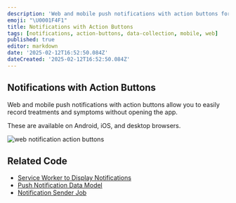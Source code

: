 ```yaml
---
description: 'Web and mobile push notifications with action buttons for recording treatments and symptoms without opening the app, available on Android, iOS, and desktop browsers.'
emoji: "\U0001F4F1"
title: Notifications with Action Buttons
tags: [notifications, action-buttons, data-collection, mobile, web]
published: true
editor: markdown
date: '2025-02-12T16:52:50.084Z'
dateCreated: '2025-02-12T16:52:50.084Z'
---
```

## Notifications with Action Buttons

Web and mobile push notifications with action buttons allow you to easily record treatments and symptoms without opening the app.

These are available on Android, iOS, and desktop browsers.

![web notification action buttons](https://static.crowdsourcingcures.org/dfda/components/data-collection/web-notification-action-buttons.png)

## Related Code

- [Service Worker to Display Notifications](https://github.com/FDA-AI/FDAi/tree/develop/apps/dfda-1/public/app/public/firebase-messaging-sw.js)
- [Push Notification Data Model](https://github.com/FDA-AI/FDAi/tree/develop/apps/dfda-1/app/Slim/Model/Notifications/PushNotificationData.php)
- [Notification Sender Job](https://github.com/FDA-AI/FDAi/tree/develop/apps/dfda-1/app/PhpUnitJobs/Reminders/PushNotificationsJob.php)

